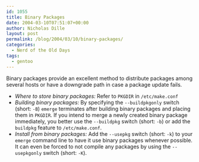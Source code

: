 ```yaml
---
id: 1055
title: Binary Packages
date: 2004-03-10T07:51:07+00:00
author: Nicholas Dille
layout: post
permalink: /blog/2004/03/10/binary-packages/
categories:
  - Nerd of the Old Days
tags:
  - gentoo
---
```

Binary packages provide an excellent method to distribute packages among several hosts or have a downgrade path in case a package update fails.
  
<!--more-->

  * _Where to store binary packages:_ Refer to `PKGDIR` in `/etc/make.conf`
  * _Building binary packages:_ By specifying the `--buildpkgonly` switch (short: `-B`) `emerge` terminates after building binary packages and placing them in `PKGDIR`. If you intend to merge a newly created binary package immediately, you better use the `--buildpkg` switch (short: `-b`) or add the `buildpkg` feature to `/etc/make.conf`.
  * _Install from binary packages:_ Add the `--usepkg` switch (short: `-k`) to your `emerge` command line to have it use binary packages whenever possible. It can even be forced to not compile any packages by using the `--usepkgonly` switch (short: `-K`).
